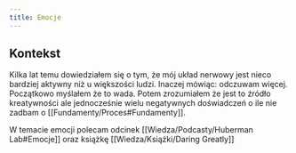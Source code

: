 ```yaml
---
title: Emocje
---
```


## Kontekst 
Kilka lat temu dowiedziałem się o tym, że mój układ nerwowy jest nieco bardziej aktywny niż u większości ludzi. Inaczej mówiąc: odczuwam więcej. Początkowo myślałem że to wada. Potem zrozumiałem że jest to źródło kreatywności ale jednocześnie wielu negatywnych doświadczeń o ile nie zadbam o [[Fundamenty/Proces#Fundamenty]].

W temacie emocji polecam odcinek [[Wiedza/Podcasty/Huberman Lab#Emocje]] oraz książkę [[Wiedza/Książki/Daring Greatly]]